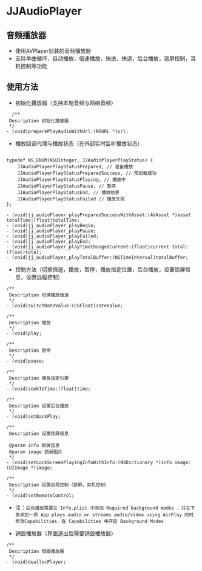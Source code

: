 # JJAudioPlayer

## 音频播放器

* 使用AVPlayer封装的音频播放器
* 支持单曲循环，自动播放，倍速播放，快进，快退，后台播放，锁屏控制，耳机控制等功能

## 使用方法

* 初始化播放器（支持本地音频与网络音频）

```objc
  /**
 Description 初始化播放器
 */
- (void)preparePlayAudioWithUrl:(NSURL *)url;
```	

* 播放回调代理与播放状态（在外部实时监听播放状态）


```objc

typedef NS_ENUM(NSUInteger, JJAudioPlayerPlayStatus) {
    JJAudioPlayerPlayStatusPrepared, // 准备播放
    JJAudioPlayerPlayStatusPreparedSuccess, // 预加载成功
    JJAudioPlayerPlayStatusPlaying, // 播放中
    JJAudioPlayerPlayStatusPause, // 暂停
    JJAudioPlayerPlayStatusEnd, // 播放结束
    JJAudioPlayerPlayStatusFailed // 播放失败
};

- (void)jj_audioPlayer_playPreparedSuccessWithAsset:(AVAsset *)asset totalTime:(float)totalTime;
- (void)jj_audioPlayer_playBegin;
- (void)jj_audioPlayer_playPause;
- (void)jj_audioPlayer_playFailed;
- (void)jj_audioPlayer_playEnd;
- (void)jj_audioPlayer_playTimeChangedCurrent:(float)current total:(float)total;
- (void)jj_audioPlayer_playTotalBuffer:(NSTimeInterval)totalBuffer;

```	

* 控制方法（切换倍速，播放，暂停，播放指定位置，后台播放，设置锁屏信息，设置远程控制）


```objc
/**
 Description 切换播放倍速
 */
- (void)switchRateValue:(CGFloat)rateValue;

/**
 Description 播放
 */
- (void)play;

/**
 Description 暂停
 */
- (void)pause;

/**
 Description 播放指定位置
 */
- (void)seekToTime:(float)time;

/**
 Description 设置后台播放
 */
- (void)setBackPlay;

/**
 Description 设置锁屏信息
 
 @param info 锁屏信息
 @param image 锁屏图片
 */
- (void)setLockScreenPlayingInfoWithInfo:(NSDictionary *)info image:(UIImage *)image;

/**
 Description 设置远程控制（锁屏，耳机控制）
 */
- (void)setRemoteControl;
```	

* 注：`后台播放需要在 Info.plist 中添加 Required background modes ，并在下面添加一项 App plays audio or streams audio/video using AirPlay 同时修改Capabilities，在 Capabilities 中开启 Background Modes`

* 销毁播放器（界面退出后需要销毁播放器）

```objc
/**
 Description 销毁播放器
 */
- (void)deallocPlayer;
```	

